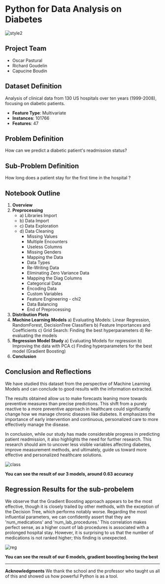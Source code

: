 # Python for Data Analysis on Diabetes
![style2](https://github.com/Aimfisteur/Project_Python_Diabetes/assets/81878873/3aa20a70-d6a8-42f1-9b63-2d2b501a6444)

## Project Team
- Oscar Pastural
- Richard Goudelin
- Capucine Boudin

## Dataset Definition
Analysis of clinical data from 130 US hospitals over ten years (1999-2008), focusing on diabetic patients.

- **Feature Type**: Multivariate
- **Instances**: 101766
- **Features**: 47

## Problem Definition
How can we predict a diabetic patient's readmission status?

## Sub-Problem Definition
How long does a patient stay for the first time in the hospital ?

## Notebook Outline
1. **Overview**
2. **Preprocessing**
   - a) Libraries Import
   - b) Data Import
   - c) Data Exploration
   - d) Data Cleaning
      - Missing Values
      - Multiple Encounters
      - Useless Columns
      - Missing Genders
      - Mapping the Data
      - Data Types
      - Re-Writing Data
      - Eliminating Zero Variance Data
      - Mapping the Diag Columns
      - Categorical Data
      - Encoding Data
      - Custom Variables
      - Feature Engineering - chi2
      - Data Balancing
      - End of Preprocessing
4. **Distribution Plots**
5. **Machine Learning Models**
   a) Evaluating Models: Linear Regression, RandomForest, DecisionTree Classifiers
   b) Feature Importances and Coefficients
   c) Grid Search: Finding the best hyperparameters
   d) Re-evaluating the models
6. **Regression Model Study**
   a) Evaluating Models for regression
   b) Improving the data with PCA
   c) Finding hyperparameters for the best model (Gradient Boosting)
7. **Conclusion**

## Conclusion and Reflections
We have studied this dataset from the perspective of Machine Learning Models and can conclude to good results with the information extracted.

The results obtained allow us to make forecasts leaning more towards preventive measures than precise predictions. This shift from a purely reactive to a more preventive approach in healthcare could significantly change how we manage chronic diseases like diabetes. It emphasizes the importance of early intervention and continuous, personalized care to more effectively manage the disease.

In conclusion, while our study has made considerable progress in predicting patient readmission, it also highlights the need for further research. This research should aim to uncover less visible variables affecting diabetes, improve measurement methods, and ultimately, guide us toward more effective and personalized healthcare solutions.


![class](https://github.com/Aimfisteur/Project_Python_Diabetes/assets/81878873/a0c1c74d-f4fc-40d7-b62f-0dd214c9fb01)


**You can see the result of our 3 models, around 0.63 accuracy**


## Regression Results for the sub-probelem
We observe that the Gradient Boosting approach appears to be the most effective, though it is closely trailed by other methods, with the exception of the Decision Tree, which performs notably worse. Regarding the most influential parameters, we can confidently assert that they are 'num_medications' and 'num_lab_procedures.' This correlation makes perfect sense, as a higher count of lab procedures is associated with a prolonged hospital stay. However, it is surprising to us that the number of medications is not ranked higher; this finding is unexpected.


![reg](https://github.com/Aimfisteur/Project_Python_Diabetes/assets/81878873/a91b693c-f122-4267-9c7c-cc1254dd6249)


**You can see the result of our 6 models, gradient boosting beeing the best**


---

**Acknowledgments**
We thank the school and the professor who taught us all of this and showed us how powerful Python is as a tool.
